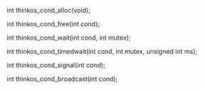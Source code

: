 int thinkos\_cond\_alloc(void);

int thinkos\_cond\_free(int cond);

int thinkos\_cond\_wait(int cond, int mutex);

int thinkos\_cond\_timedwait(int cond, int mutex, unsigned int ms);

int thinkos\_cond\_signal(int cond);

int thinkos\_cond\_broadcast(int cond);